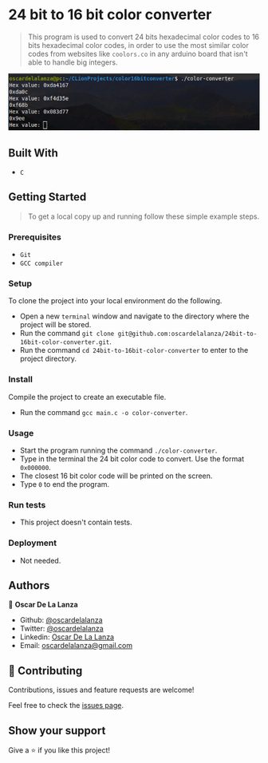 # 24 bit to 16 bit color converter

> This program is used to convert 24 bits hexadecimal color codes to 16 bits hexadecimal color codes, in order to use the
> most similar color codes from websites like `coolors.co` in any arduino board that isn't able to handle big integers.

![screenshot](screenshot.png)

## Built With

- `C`

## Getting Started

> To get a local copy up and running follow these simple example steps.

### Prerequisites

- `Git`
- `GCC compiler`

### Setup

To clone the project into your local environment do the following.

- Open a new `terminal` window and navigate to the directory where the project will be stored.
- Run the command `git clone git@github.com:oscardelalanza/24bit-to-16bit-color-converter.git`.
- Run the command `cd 24bit-to-16bit-color-converter` to enter to the project directory.

### Install

Compile the project to create an executable file.

- Run the command `gcc main.c -o color-converter`.

### Usage

- Start the program running the command `./color-converter`.
- Type in the terminal the 24 bit color code to convert. Use the format `0x000000`.
- The closest 16 bit color code will be printed on the screen.
- Type `0` to end the program.

### Run tests

- This project doesn't contain tests.

### Deployment

- Not needed.

## Authors

👤 **Oscar De La Lanza**

- Github: [@oscardelalanza](https://github.com/oscardelalanza)
- Twitter: [@oscardelalanza](https://twitter.com/oscardelalanza)
- Linkedin: [Oscar De La Lanza](https://www.linkedin.com/in/oscardelalanza/)
- Email: oscardelalanza@gmail.com

## 🤝 Contributing

Contributions, issues and feature requests are welcome!

Feel free to check the [issues page](issues/).

## Show your support

Give a ⭐️ if you like this project!